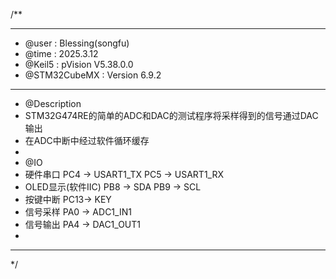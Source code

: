 /**
  ******************************************************************************
  * @user           : Blessing(songfu)
  * @time           : 2025.3.12
  * @Keil5          : pVision V5.38.0.0
  * @STM32CubeMX    : Version 6.9.2
  ******************************************************************************
  * @Description
  * STM32G474RE的简单的ADC和DAC的测试程序将采样得到的信号通过DAC输出
  * 在ADC中断中经过软件循环缓存
  *
  * @IO
  * 硬件串口            PC4 -> USART1_TX    PC5 -> USART1_RX
  * OLED显示(软件IIC)   PB8 -> SDA          PB9 -> SCL
  * 按键中断            PC13-> KEY
  * 信号采样            PA0 -> ADC1_IN1
  * 信号输出            PA4 -> DAC1_OUT1
  *
  ******************************************************************************
  */
